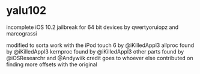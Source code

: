 # yalu102
incomplete iOS 10.2 jailbreak for 64 bit devices by qwertyoruiopz and marcograssi

modified to sorta work with the iPod touch 6 by @iKilledAppl3
allproc found by @iKilledAppl3
kernproc found by @iKilledAppl3 
other parts found by @iOSResearchr and @Andywiik
credit goes to whoever else contributed on finding more offsets with the original
